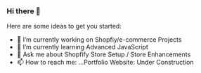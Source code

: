 ### Hi there 👋


Here are some ideas to get you started:

- 🔭 I’m currently working on Shopfiy/e-commerce Projects
- 🌱 I’m currently learning Advanced JavaScript
- 💬 Ask me about Shopfify Store Setup / Store Enhancements
- 📫 How to reach me: ...Portfolio Website: Under Construction
